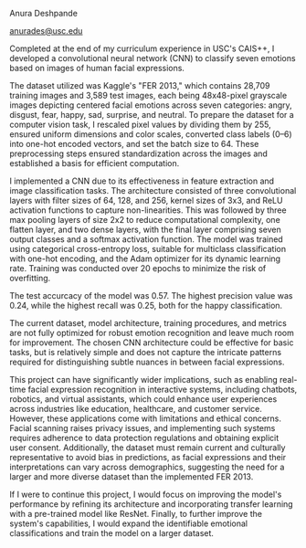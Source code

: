 Anura Deshpande

anurades@usc.edu

Completed at the end of my curriculum experience in USC's CAIS++, I developed a convolutional neural network (CNN) to classify seven emotions based on images of human facial expressions.

The dataset utilized was Kaggle's "FER 2013," which contains 28,709 training images and 3,589 test images, each being 48x48-pixel grayscale images depicting centered facial emotions across seven categories: angry, disgust, fear, happy, sad, surprise, and neutral. To prepare the dataset for a computer vision task, I rescaled pixel values by dividing them by 255, ensured uniform dimensions and color scales, converted class labels (0–6) into one-hot encoded vectors, and set the batch size to 64. These preprocessing steps ensured standardization across the images and established a basis for efficient computation.

I implemented a CNN due to its effectiveness in feature extraction and image classification tasks. The architecture consisted of three convolutional layers with filter sizes of 64, 128, and 256, kernel sizes of 3x3, and ReLU activation functions to capture non-linearities. This was followed by three max pooling layers of size 2x2 to reduce computational complexity, one flatten layer, and two dense layers, with the final layer comprising seven output classes and a softmax activation function. The model was trained using categorical cross-entropy loss, suitable for multiclass classification with one-hot encoding, and the Adam optimizer for its dynamic learning rate. Training was conducted over 20 epochs to minimize the risk of overfitting.

The test accurcacy of the model was 0.57. The highest precision value was 0.24, while the highest recall was 0.25, both for the happy classification.

The current dataset, model architecture, training procedures, and metrics are not fully optimized for robust emotion recognition and leave much room for improvement. The chosen CNN architecture could be effective for basic tasks, but is relatively simple and does not capture the intricate patterns required for distinguishing subtle nuances in between facial expressions. 

This project can have significantly wider implications, such as enabling real-time facial expression recognition in interactive systems, including chatbots, robotics, and virtual assistants, which could enhance user experiences across industries like education, healthcare, and customer service. However, these applications come with limitations and ethical concerns. Facial scanning raises privacy issues, and implementing such systems requires adherence to data protection regulations and obtaining explicit user consent. Additionally, the dataset must remain current and culturally representative to avoid bias in predictions, as facial expressions and their interpretations can vary across demographics, suggesting the need for a larger and more diverse dataset than the implemented FER 2013.

If I were to continue this project, I would focus on improving the model's performance by refining its architecture and incorporating transfer learning with a pre-trained model like ResNet. Finally, to further improve the system's capabilities, I would expand the identifiable emotional classifications and train the model on a larger dataset.


